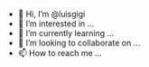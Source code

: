 - 👋 Hi, I’m @luisgigi
- 👀 I’m interested in ...
- 🌱 I’m currently learning ...
- 💞️ I’m looking to collaborate on ...
- 📫 How to reach me ...

<!---
luisgigi/luisgigi is a ✨ special ✨ repository because its `README.md` (this file) appears on your GitHub profile.
You can click the Preview link to take a look at your changes.
--->

